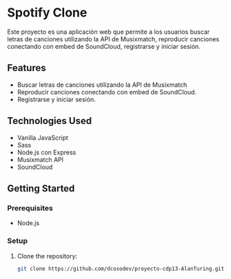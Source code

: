# Spotify Clone

Este proyecto es una aplicación web que permite a los usuarios buscar letras de canciones utilizando la API de Musixmatch, reproducir canciones conectando con embed de SoundCloud, registrarse y iniciar sesión. 

## Features

- Buscar letras de canciones utilizando la API de Musixmatch
- Reproducir canciones conectando con embed de SoundCloud.
- Registrarse y iniciar sesión. 

## Technologies Used

- Vanilla JavaScript
- Sass
- Node.js con Express
- Musixmatch API
- SoundCloud

## Getting Started

### Prerequisites

- Node.js

### Setup

1. Clone the repository:

   ```bash
   git clone https://github.com/dcosodev/proyecto-cdp13-AlanTuring.git
 


